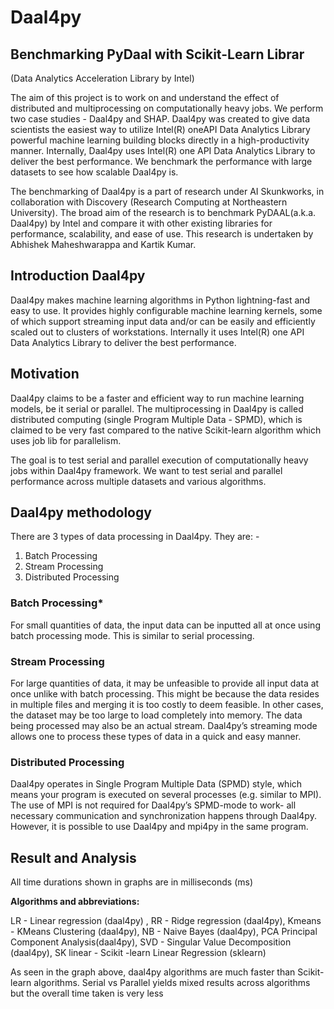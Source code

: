 # **Daal4py**

## **Benchmarking PyDaal with Scikit-Learn Librar**

(Data Analytics Acceleration Library by Intel)

The aim of this project is to work on and understand the effect of distributed and multiprocessing on computationally heavy jobs. We perform two case studies - Daal4py and SHAP. Daal4py was created to give data scientists the easiest way to utilize Intel(R) oneAPI Data Analytics Library powerful machine learning building blocks directly in a high-productivity manner. Internally, Daal4py uses Intel(R) one API Data Analytics Library to deliver the best performance. We benchmark the performance with large datasets to see how scalable Daal4py is.

The benchmarking of Daal4py is a part of research under AI Skunkworks, in collaboration with Discovery (Research Computing at Northeastern University). The broad aim of the research is to benchmark PyDAAL(a.k.a. Daal4py) by Intel and compare it with other existing libraries for performance, scalability, and ease of use. This research is undertaken by Abhishek Maheshwarappa and Kartik Kumar. 

## **Introduction Daal4py**


Daal4py makes machine learning algorithms in Python lightning-fast and easy to use. It provides highly configurable machine learning kernels, some of which support streaming input data and/or can be easily and efficiently scaled out to clusters of workstations. Internally it uses Intel(R) one API Data Analytics Library to deliver the best performance.

## **Motivation**

Daal4py claims to be a faster and efficient way to run machine learning models, be it serial or parallel. The multiprocessing in Daal4py is called distributed computing (single Program Multiple Data - SPMD), which is claimed to be very fast compared to the native Scikit-learn algorithm which uses job lib for parallelism. 

The goal is to test serial and parallel execution of computationally heavy jobs within Daal4py framework. We want to test serial and parallel performance across multiple datasets and various algorithms. 

## **Daal4py methodology**


There are 3 types of data processing in Daal4py. They are: -
1. Batch Processing
2. Stream Processing
3. Distributed Processing

### **Batch Processing***

For small quantities of data, the input data can be inputted all at once using batch processing mode. This is similar to serial processing.

### **Stream Processing**

For large quantities of data, it may be unfeasible to provide all input data at once unlike with batch processing. This might be because the data resides in multiple files and merging it is too costly to deem feasible. In other cases, the dataset may be too large to load completely into memory. The data being processed may also be an actual stream. Daal4py’s streaming mode allows one to process these types of data in a quick and easy manner.

### **Distributed Processing**

Daal4py operates in Single Program Multiple Data (SPMD) style, which means your program is executed on several processes (e.g. similar to MPI). The use of MPI is not required for Daal4py’s SPMD-mode to work- all necessary communication and synchronization happens through Daal4py. However, it is possible to use Daal4py and mpi4py in the same program.

## **Result and Analysis**

All time durations shown in graphs are in milliseconds (ms)

**Algorithms and abbreviations:**

LR - Linear regression (daal4py) , RR - Ridge regression (daal4py), Kmeans - KMeans Clustering (daal4py), NB - Naive Bayes (daal4py), PCA Principal Component Analysis(daal4py), SVD - Singular Value Decomposition (daal4py), SK linear - Scikit -learn Linear Regression (sklearn)


As seen in the graph above, daal4py algorithms are much faster than Scikit-learn algorithms. Serial vs Parallel yields mixed results across algorithms but the overall time taken is very less

